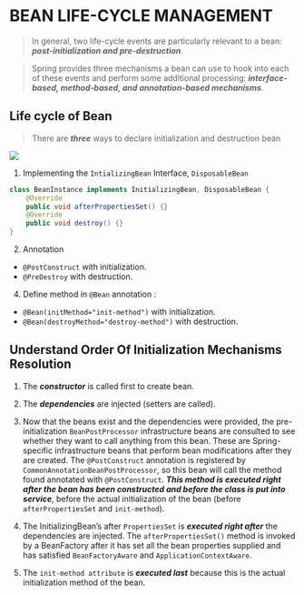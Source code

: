 # BEAN LIFE-CYCLE MANAGEMENT

> In general, two life-cycle events are particularly relevant to a bean: _**post-initialization and pre-destruction**_.

> Spring provides three mechanisms a bean can use to hook into each of these events and perform some additional processing: _**interface-based, method-based, and annotation-based mechanisms**_.


## Life cycle of Bean
> There are _**three**_ ways to declare initialization and destruction bean
<img src="https://i.imgur.com/EUE39GW.png"/>

1. Implementing the `IntializingBean` Interface, `DisposableBean`

```java
class BeanInstance implements InitializingBean, DisposableBean {
	@Override
	public void afterPropertiesSet() {}
	@Override
	public void destroy() {}
}
```
2. Annotation 
- `@PostConstruct` with initialization.
- `@PreDestroy` with destruction.

4. Define method in `@Bean` annotation :
- `@Bean(initMethod="init-method")` with initialization.
- `@Bean(destroyMethod="destroy-method")` with destruction.

## Understand Order Of Initialization Mechanisms Resolution 
1. The _**constructor**_ is called first to create bean.

2. The _**dependencies**_ are injected (setters are called).

3. Now that the beans exist and the dependencies were provided, the pre- initialization `BeanPostProcessor` infrastructure beans are consulted  to see whether they want to call anything from this bean. These are Spring-specific infrastructure beans that perform bean modifications after they are created. The `@PostConstruct` annotation is registered by `CommonAnnotationBeanPostProcessor`, so this bean will call the method found annotated with `@PostConstruct`. _**This method is executed right after the bean has been constructed and before the class is put into service**_, before the actual initialization of the bean (before `afterPropertiesSet` and `init-method`).

4.  The InitializingBean’s after `PropertiesSet` is _**executed right after**_ the dependencies are injected. The `afterPropertiesSet()` method is invoked by a BeanFactory after it has set all the bean properties supplied and has satisfied `BeanFactoryAware` and `ApplicationContextAware`.
5. The `init-method attribute` is _**executed last**_ because this is the actual initialization method of the bean.
   
<!--stackedit_data:
eyJoaXN0b3J5IjpbLTcxODI3MzQzNCwxNTc0ODAxNDk2LDMwOD
A5MDc2NCwtNTk3MjU1NDQ4LDcwMTE4MTQ2NCwtMTgwOTYzODQz
Ml19
-->
